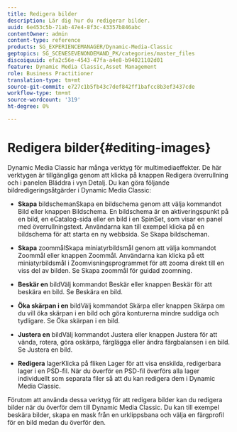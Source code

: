 ```yaml
---
title: Redigera bilder
description: Lär dig hur du redigerar bilder.
uuid: 6e453c5b-71ab-47e4-8f3c-43357b846abc
contentOwner: admin
content-type: reference
products: SG_EXPERIENCEMANAGER/Dynamic-Media-Classic
geptopics: SG_SCENESEVENONDEMAND_PK/categories/master_files
discoiquuid: efa2c56e-4543-47fa-a4e8-b94021102d01
feature: Dynamic Media Classic,Asset Management
role: Business Practitioner
translation-type: tm+mt
source-git-commit: e727c1b5fb43c7def842ff1bafcc8b3ef3437cde
workflow-type: tm+mt
source-wordcount: '319'
ht-degree: 0%

---
```



# Redigera bilder{#editing-images}

Dynamic Media Classic har många verktyg för multimediaeffekter. De här verktygen är tillgängliga genom att klicka på knappen Redigera överrullning och i panelen Bläddra i vyn Detalj. Du kan göra följande bildredigeringsåtgärder i Dynamic Media Classic:

* **Skapa**
bildschemanSkapa en bildschema genom att välja kommandot Bild eller knappen Bildschema. En bildschema är en aktiveringspunkt på en bild, en eCatalog-sida eller en bild i en SpinSet, som visar en panel med överrullningstext. Användarna kan till exempel klicka på en bildschema för att starta en ny webbsida. Se Skapa bildscheman.

* **Skapa**
zoommålSkapa miniatyrbildsmål genom att välja kommandot Zoommål eller knappen Zoommål. Användarna kan klicka på ett miniatyrbildsmål i Zoomvisningsprogrammet för att zooma direkt till en viss del av bilden. Se Skapa zoommål för guidad zoomning.

* **Beskär en**
bildVälj kommandot Beskär eller knappen Beskär för att beskära en bild. Se Beskära en bild.

* **Öka skärpan i en**
bildVälj kommandot Skärpa eller knappen Skärpa om du vill öka skärpan i en bild och göra konturerna mindre suddiga och tydligare. Se Öka skärpan i en bild.

* **Justera en**
bildVälj kommandot Justera eller knappen Justera för att vända, rotera, göra oskärpa, färglägga eller ändra färgbalansen i en bild. Se Justera en bild.

* **Redigera**
lagerKlicka på fliken Lager för att visa enskilda, redigerbara lager i en PSD-fil. När du överför en PSD-fil överförs alla lager individuellt som separata filer så att du kan redigera dem i Dynamic Media Classic.

Förutom att använda dessa verktyg för att redigera bilder kan du redigera bilder när du överför dem till Dynamic Media Classic. Du kan till exempel beskära bilder, skapa en mask från en urklippsbana och välja en färgprofil för en bild medan du överför den.
